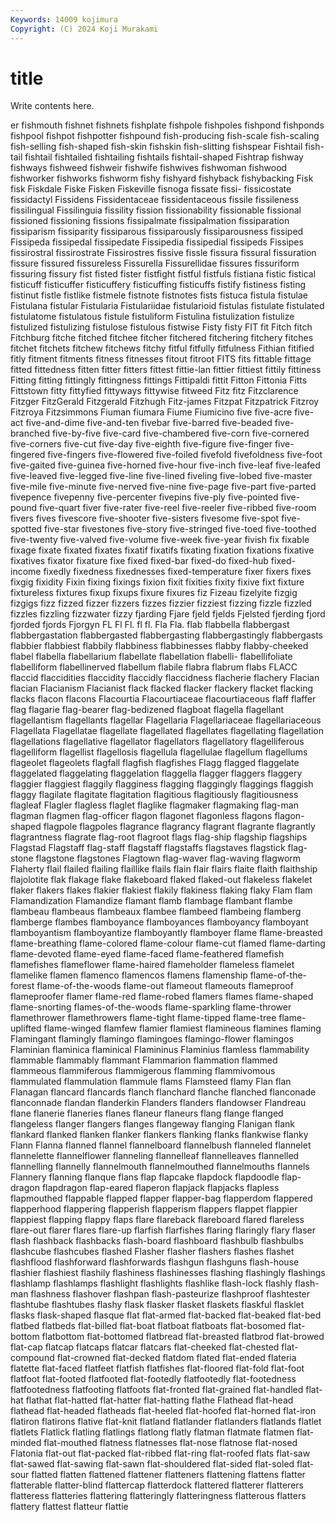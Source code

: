 ```yaml
---
Keywords: 14009 kojimura
Copyright: (C) 2024 Koji Murakami
---
```


# title

Write contents here.



er fishmouth fishnet fishnets fishplate fishpole fishpoles fishpond fishponds
fishpool fishpot fishpotter fishpound fish-producing fish-scale fish-scaling fish-selling fish-shaped fish-skin
fishskin fish-slitting fishspear Fishtail fish-tail fishtail fishtailed fishtailing fishtails fishtail-shaped
Fishtrap fishway fishways fishweed fishweir fishwife fishwives fishwoman fishwood fishworker
fishworks fishworm fishy fishyard fishyback fishybacking Fisk fisk Fiskdale Fiske
Fisken Fiskeville fisnoga fissate fissi- fissicostate fissidactyl Fissidens Fissidentaceae fissidentaceous
fissile fissileness fissilingual Fissilinguia fissility fission fissionability fissionable fissional fissioned
fissioning fissions fissipalmate fissipalmation fissiparation fissiparism fissiparity fissiparous fissiparously fissiparousness
fissiped Fissipeda fissipedal fissipedate Fissipedia fissipedial fissipeds Fissipes fissirostral fissirostrate
Fissirostres fissive fissle fissura fissural fissuration fissure fissured fissureless Fissurella
Fissurellidae fissures fissuriform fissuring fissury fist fisted fister fistfight fistful
fistfuls fistiana fistic fistical fisticuff fisticuffer fisticuffery fisticuffing fisticuffs fistify
fistiness fisting fistinut fistle fistlike fistmele fistnote fistnotes fists fistuca
fistula fistulae Fistulana fistular Fistularia Fistulariidae fistularioid fistulas fistulate fistulated
fistulatome fistulatous fistule fistuliform Fistulina fistulization fistulize fistulized fistulizing fistulose
fistulous fistwise Fisty fisty FIT fit Fitch fitch Fitchburg fitche
fitched fitchee fitcher fitchered fitchering fitchery fitches fitchet fitchets fitchew
fitchews fitchy fitful fitfully fitfulness Fithian fitified fitly fitment fitments
fitness fitnesses fitout fitroot FITS fits fittable fittage fitted fittedness
fitten fitter fitters fittest fittie-lan fittier fittiest fittily fittiness Fitting
fitting fittingly fittingness fittings Fittipaldi fittit Fitton Fittonia Fitts Fittstown
fitty fittyfied fittyways fittywise fitweed Fitz fitz Fitzclarence Fitzger FitzGerald
Fitzgerald Fitzhugh Fitz-james Fitzpat Fitzpatrick Fitzroy Fitzroya Fitzsimmons Fiuman fiumara
Fiume Fiumicino five five-acre five-act five-and-dime five-and-ten fivebar five-barred five-beaded
five-branched five-by-five five-card five-chambered five-corn five-cornered five-corners five-cut five-day five-eighth
five-figure five-finger five-fingered five-fingers five-flowered five-foiled fivefold fivefoldness five-foot five-gaited
five-guinea five-horned five-hour five-inch five-leaf five-leafed five-leaved five-legged five-line five-lined
fiveling five-lobed five-master five-mile five-minute five-nerved five-nine five-page five-part five-parted
fivepence fivepenny five-percenter fivepins five-ply five-pointed five-pound five-quart fiver five-rater
five-reel five-reeler five-ribbed five-room fivers fives fivescore five-shooter five-sisters fivesome
five-spot five-spotted five-star fivestones five-story five-stringed five-toed five-toothed five-twenty five-valved
five-volume five-week five-year fivish fix fixable fixage fixate fixated fixates
fixatif fixatifs fixating fixation fixations fixative fixatives fixator fixature fixe
fixed fixed-bar fixed-do fixed-hub fixed-income fixedly fixedness fixednesses fixed-temperature fixer
fixers fixes fixgig fixidity Fixin fixing fixings fixion fixit fixities
fixity fixive fixt fixture fixtureless fixtures fixup fixups fixure fixures
fiz Fizeau fizelyite fizgig fizgigs fizz fizzed fizzer fizzers fizzes
fizzier fizziest fizzing fizzle fizzled fizzles fizzling fizzwater fizzy fjarding
Fjare fjeld fjelds Fjelsted fjerding fjord fjorded fjords Fjorgyn FL
Fl Fl. fl fl. Fla Fla. flab flabbella flabbergast flabbergastation
flabbergasted flabbergasting flabbergastingly flabbergasts flabbier flabbiest flabbily flabbiness flabbinesses flabby
flabby-cheeked flabel flabella flabellarium flabellate flabellation flabelli- flabellifoliate flabelliform flabellinerved
flabellum flabile flabra flabrum flabs FLACC flaccid flaccidities flaccidity flaccidly
flaccidness flacherie flachery Flacian flacian Flacianism Flacianist flack flacked flacker
flackery flacket flacking flacks flacon flacons Flacourtia Flacourtiaceae flacourtiaceous flaff
flaffer flag flagarie flag-bearer flag-bedizened flagboat flagella flagellant flagellantism flagellants
flagellar Flagellaria Flagellariaceae flagellariaceous Flagellata Flagellatae flagellate flagellated flagellates flagellating
flagellation flagellations flagellative flagellator flagellators flagellatory flagelliferous flagelliform flagellist flagellosis
flagellula flagellulae flagellum flagellums flageolet flageolets flagfall flagfish flagfishes Flagg
flagged flaggelate flaggelated flaggelating flaggelation flaggella flagger flaggers flaggery flaggier
flaggiest flaggily flagginess flagging flaggingly flaggings flaggish flaggy flagilate flagitate
flagitation flagitious flagitiously flagitiousness flagleaf Flagler flagless flaglet flaglike flagmaker
flagmaking flag-man flagman flagmen flag-officer flagon flagonet flagonless flagons flagon-shaped
flagpole flagpoles flagrance flagrancy flagrant flagrante flagrantly flagrantness flagrate flag-root
flagroot flags flag-ship flagship flagships Flagstad Flagstaff flag-staff flagstaff flagstaffs
flagstaves flagstick flag-stone flagstone flagstones Flagtown flag-waver flag-waving flagworm Flaherty
flail flailed flailing flaillike flails flain flair flairs flaite flaith
flaithship flajolotite flak flakage flake flakeboard flaked flaked-out flakeless flakelet
flaker flakers flakes flakier flakiest flakily flakiness flaking flaky Flam
flam Flamandization Flamandize flamant flamb flambage flambant flambe flambeau flambeaus
flambeaux flambee flambeed flambeing flamberg flamberge flambes flamboyance flamboyances flamboyancy
flamboyant flamboyantism flamboyantize flamboyantly flamboyer flame flame-breasted flame-breathing flame-colored flame-colour
flame-cut flamed flame-darting flame-devoted flame-eyed flame-faced flame-feathered flamefish flamefishes flameflower
flame-haired flameholder flameless flamelet flamelike flamen flamenco flamencos flamens flamenship
flame-of-the-forest flame-of-the-woods flame-out flameout flameouts flameproof flameproofer flamer flame-red flame-robed
flamers flames flame-shaped flame-snorting flames-of-the-woods flame-sparkling flame-thrower flamethrower flamethrowers flame-tight
flame-tipped flame-tree flame-uplifted flame-winged flamfew flamier flamiest flamineous flamines flaming
Flamingant flamingly flamingo flamingoes flamingo-flower flamingos Flaminian flaminica flaminical Flamininus
Flaminius flamless flammability flammable flammably flammant Flammarion flammation flammed flammeous
flammiferous flammigerous flamming flammivomous flammulated flammulation flammule flams Flamsteed flamy
Flan flan Flanagan flancard flancards flanch flanchard flanche flanched flanconade
flanconnade flandan flanderkin Flanders flanders flandowser Flandreau flane flanerie flaneries
flanes flaneur flaneurs flang flange flanged flangeless flanger flangers flanges
flangeway flanging Flanigan flank flankard flanked flanken flanker flankers flanking
flanks flankwise flanky Flann Flanna flanned flannel flannelboard flannelbush flanneled
flannelet flannelette flannelflower flanneling flannelleaf flannelleaves flannelled flannelling flannelly flannelmouth
flannelmouthed flannelmouths flannels Flannery flanning flanque flans flap flapcake flapdock
flapdoodle flap-dragon flapdragon flap-eared flaperon flapjack flapjacks flapless flapmouthed flappable
flapped flapper flapper-bag flapperdom flappered flapperhood flappering flapperish flapperism flappers
flappet flappier flappiest flapping flappy flaps flare flareback flareboard flared
flareless flare-out flarer flares flare-up flarfish flarfishes flaring flaringly flary
flaser flash flashback flashbacks flash-board flashboard flashbulb flashbulbs flashcube flashcubes
flashed Flasher flasher flashers flashes flashet flashflood flashforward flashforwards flashgun
flashguns flash-house flashier flashiest flashily flashiness flashinesses flashing flashingly flashings
flashlamp flashlamps flashlight flashlights flashlike flash-lock flashly flash-man flashness flashover
flashpan flash-pasteurize flashproof flashtester flashtube flashtubes flashy flask flasker flasket
flaskets flaskful flasklet flasks flask-shaped flasque flat flat-armed flat-backed flat-beaked
flat-bed flatbed flatbeds flat-billed flat-boat flatboat flatboats flat-bosomed flat-bottom flatbottom
flat-bottomed flatbread flat-breasted flatbrod flat-browed flat-cap flatcap flatcaps flatcar flatcars
flat-cheeked flat-chested flat-compound flat-crowned flat-decked flatdom flated flat-ended flateria flatette
flat-faced flatfeet flatfish flatfishes flat-floored flat-fold flat-foot flatfoot flat-footed flatfooted
flat-footedly flatfootedly flat-footedness flatfootedness flatfooting flatfoots flat-fronted flat-grained flat-handled flat-hat
flathat flat-hatted flat-hatter flat-hatting flathe Flathead flat-head flathead flat-headed flatheads
flat-heeled flat-hoofed flat-horned flat-iron flatiron flatirons flative flat-knit flatland flatlander
flatlanders flatlands flatlet flatlets Flatlick flatling flatlings flatlong flatly flatman
flatmate flatmen flat-minded flat-mouthed flatness flatnesses flat-nose flatnose flat-nosed Flatonia
flat-out flat-packed flat-ribbed flat-ring flat-roofed flats flat-saw flat-sawed flat-sawing flat-sawn
flat-shouldered flat-sided flat-soled flat-sour flatted flatten flattened flattener flatteners flattening
flattens flatter flatterable flatter-blind flattercap flatterdock flattered flatterer flatterers flatteress
flatteries flattering flatteringly flatteringness flatterous flatters flattery flattest flatteur flattie
